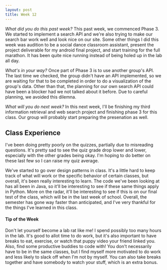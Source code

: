 ```yaml
---
layout: post
title: Week 12
---
```


_What did you do this past week?_ This past week, we commenced Phase 3. We started to implement a search API and we're also trying to make our search bar work well and look nice on our site. Some other things I did this week was audition to be a social dance classroom assistant, present the project deliverable for my android final project, and start training for the full marathon. It has been quite nice running instead of being holed up in the lab all day. 

_What's in your way?_ Once part of Phase 3 is to use another group's API. The last time we checked, the group didn't have an API implemented, so we are waiting for that to be completed in order to do a visualization of the group's data. Other than that, the planning for our own search API could have been a blocker had we not talked about it before. Due to careful planning, we avoided this dilemna.

_What will you do next week?_ In this next week, I'll be finishing my third information retrieval and web search project and finishing phase 3 for this class. Our group will probably start preparing the presenation as well.


## Class Experience
I've been doing pretty poorly on the quizzes, partially due to misreading questions. It's pretty sad to see the quiz grade drop lower and lower, especially with the other grades being okay. I'm hoping to do better on these last few so I can raise my quiz average.  

We've started to go over design patterns in class. It's a little hard to keep track of what will work or the specific behavior of certain classes, but overall, it's been really interesting to learn. The code we've been looking at has all been in Java, so it'll be interesting to see if these same things apply in Python. More on the radar, it'll be interesting to see if this is on our final test of the class, which will be in the last week of school. Overall, the semester has gone way faster than anticipated, and I've very thankful for the things I've learned in this class.

#### Tip of the Week
Don't let yourself become a lab rat like me! I spend possibly too many hours in the lab. It's good to allot time to do work, but it's also important to have breaks to eat, exercise, or watch that puppy video your friend linked you. Also, find some productive buddies to code with! You don't necessarily have to be in the same classes, but I find myself more motivated to do work and less likely to slack off when I'm not by myself. You can also take breaks together and have somebody to watch your stuff, which is an extra bonus.
